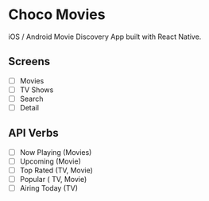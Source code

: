 # Choco Movies

iOS / Android Movie Discovery App built with React Native.

## Screens

- [ ] Movies
- [ ] TV Shows
- [ ] Search
- [ ] Detail

## API Verbs

- [ ] Now Playing (Movies)
- [ ] Upcoming (Movie)
- [ ] Top Rated (TV, Movie)
- [ ] Popular ( TV, Movie)
- [ ] Airing Today (TV)
